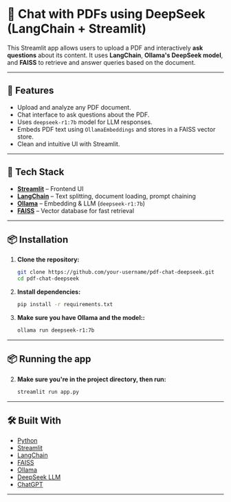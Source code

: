 # 💬 Chat with PDFs using DeepSeek (LangChain + Streamlit)

This Streamlit app allows users to upload a PDF and interactively **ask questions** about its content. It uses **LangChain**, **Ollama's DeepSeek model**, and **FAISS** to retrieve and answer queries based on the document.

---

## 🚀 Features

- Upload and analyze any PDF document.
- Chat interface to ask questions about the PDF.
- Uses `deepseek-r1:7b` model for LLM responses.
- Embeds PDF text using `OllamaEmbeddings` and stores in a FAISS vector store.
- Clean and intuitive UI with Streamlit.

---

## 🧠 Tech Stack

- **[Streamlit](https://streamlit.io/)** – Frontend UI
- **[LangChain](https://www.langchain.com/)** – Text splitting, document loading, prompt chaining
- **[Ollama](https://ollama.com/)** – Embedding & LLM (`deepseek-r1:7b`)
- **[FAISS](https://github.com/facebookresearch/faiss)** – Vector database for fast retrieval

---

## 📦 Installation

1. **Clone the repository:**
   ```bash
   git clone https://github.com/your-username/pdf-chat-deepseek.git
   cd pdf-chat-deepseek

2. **Install dependencies:**
   ```bash
   pip install -r requirements.txt
   
3. **Make sure you have Ollama and the model::**
   ```bash
   ollama run deepseek-r1:7b

-----


## 📦 Running the app

2. **Make sure you're in the project directory, then run:**
   ```bash
   streamlit run app.py

-----
## 🛠️ Built With

- [Python](https://www.python.org/)
- [Streamlit](https://streamlit.io/)
- [LangChain](https://www.langchain.com/)
- [FAISS](https://github.com/facebookresearch/faiss)
- [Ollama](https://ollama.com/)
- [DeepSeek LLM](https://huggingface.co/deepseek-ai)
- [ChatGPT](https://openai.com/index/chatgpt/)

------

